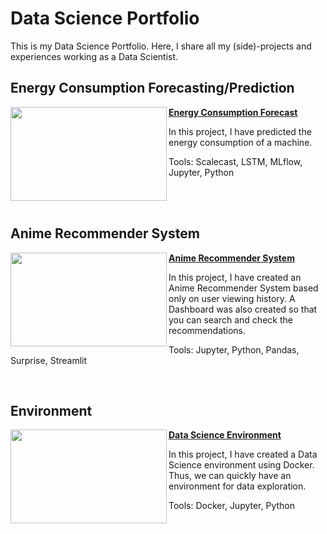 # Data Science Portfolio

This is my Data Science Portfolio. Here, I share all my (side)-projects and experiences working as a Data Scientist.


## Energy Consumption Forecasting/Prediction

<img align="left" width="250" height="150" src="https://greenheart.org/wp-content/uploads/light-1030988_1920.jpg"> **[Energy Consumption Forecast](https://github.com/soutogustavo/Data-Science-Projects/tree/main/energy-consumption-forecast)**

In this project, I have predicted the energy consumption of a machine.

Tools: Scalecast, LSTM, MLflow, Jupyter, Python

<br><br>

## Anime Recommender System

<img align="left" width="250" height="150" src="https://cdn.idntimes.com/content-images/duniaku/post/20230110/trigun-anime-b68201a19d135e4e9ef89f4d594bd04c.jpg"> **[Anime Recommender System](https://github.com/soutogustavo/Data-Science-Projects/tree/main/anime-recommendation)**

In this project, I have created an Anime Recommender System based only on user viewing history. A Dashboard was also created so that you can search and check the recommendations.

Tools: Jupyter, Python, Pandas, Surprise, Streamlit

<br>

## Environment

<img align="left" width="250" height="150" src="https://www.thersa.org/globalassets/images/blogs/2017/12/tech-environment-600-400.png"> **[Data Science Environment](https://github.com/soutogustavo/Data-Science-Projects/tree/main/data-science_docker-env)**

In this project, I have created a Data Science environment using Docker. Thus, we can quickly have an environment for data exploration.

Tools: Docker, Jupyter, Python

<br>

